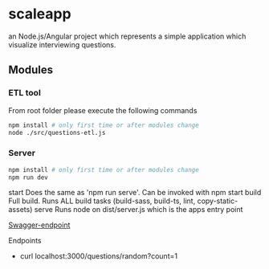 # scaleapp
an Node.js/Angular project which represents a simple application which visualize interviewing questions.

## Modules

### ETL tool

From root folder please execute the following commands

``` sh
npm install # only first time or after modules change
node ./src/questions-etl.js
```

### Server

``` sh
npm install # only first time or after modules change
npm run dev
```

start	Does the same as 'npm run serve'. Can be invoked with npm start
build	Full build. Runs ALL build tasks (build-sass, build-ts, lint, copy-static-assets)
serve	Runs node on dist/server.js which is the apps entry point

[Swagger-endpoint](http://localhost:3000/api-docs)

Endpoints

- curl localhost:3000/questions/random?count=1
